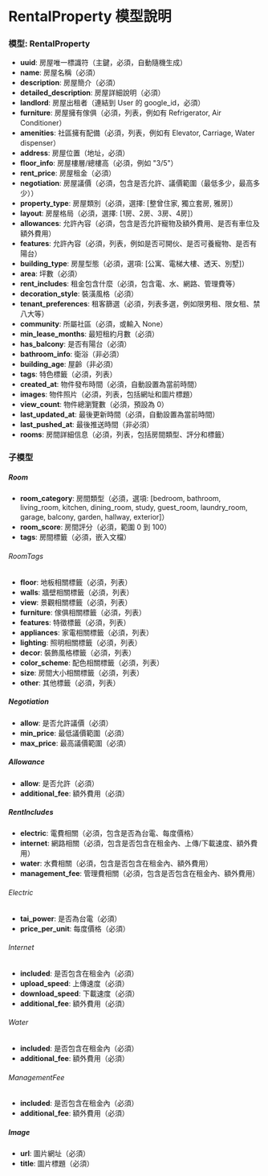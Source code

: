 # RentalProperty 模型說明

### 模型: RentalProperty

- **uuid**: 房屋唯一標識符（主鍵，必須，自動隨機生成）
- **name**: 房屋名稱（必須）
- **description**: 房屋簡介（必須）
- **detailed_description**: 房屋詳細說明（必須）
- **landlord**: 房屋出租者（連結到 User 的 google_id，必須）
- **furniture**: 房屋擁有傢俱（必須，列表，例如有 Refrigerator, Air Conditioner）
- **amenities**: 社區擁有配備（必須，列表，例如有 Elevator, Carriage, Water dispenser）
- **address**: 房屋位置（地址，必須）
- **floor_info**: 房屋樓層/總樓高（必須，例如 "3/5"）
- **rent_price**: 房屋租金（必須）
- **negotiation**: 房屋議價（必須，包含是否允許、議價範圍（最低多少，最高多少））
- **property_type**: 房屋類別（必須，選擇: [整曾住家, 獨立套房, 雅房]）
- **layout**: 房屋格局（必須，選擇: [1房、2房、3房、4房]）
- **allowances**: 允許內容（必須，包含是否允許寵物及額外費用、是否有車位及額外費用）
- **features**: 允許內容（必須，列表，例如是否可開伙、是否可養寵物、是否有陽台）
- **building_type**: 房屋型態（必須，選項: [公寓、電梯大樓、透天、別墅]）
- **area**: 坪數（必須）
- **rent_includes**: 租金包含什麼（必須，包含電、水、網路、管理費等）
- **decoration_style**: 裝潢風格（必須）
- **tenant_preferences**: 租客篩選（必須，列表多選，例如限男租、限女租、禁八大等）
- **community**: 所屬社區（必須，或輸入 None）
- **min_lease_months**: 最短租約月數（必須）
- **has_balcony**: 是否有陽台（必須）
- **bathroom_info**: 衛浴（非必須）
- **building_age**: 屋齡（非必須）
- **tags**: 特色標籤（必須，列表）
- **created_at**: 物件發布時間（必須，自動設置為當前時間）
- **images**: 物件照片（必須，列表，包括網址和圖片標題）
- **view_count**: 物件總瀏覽數（必須，預設為 0）
- **last_updated_at**: 最後更新時間（必須，自動設置為當前時間）
- **last_pushed_at**: 最後推送時間（非必須）
- **rooms**: 房間詳細信息（必須，列表，包括房間類型、評分和標籤）

### 子模型

##### Room
- **room_category**: 房間類型（必須，選項: [bedroom, bathroom, living_room, kitchen, dining_room, study, guest_room, laundry_room, garage, balcony, garden, hallway, exterior]）
- **room_score**: 房間評分（必須，範圍 0 到 100）
- **tags**: 房間標籤（必須，嵌入文檔）

###### RoomTags
- **floor**: 地板相關標籤（必須，列表）
- **walls**: 牆壁相關標籤（必須，列表）
- **view**: 景觀相關標籤（必須，列表）
- **furniture**: 傢俱相關標籤（必須，列表）
- **features**: 特徵標籤（必須，列表）
- **appliances**: 家電相關標籤（必須，列表）
- **lighting**: 照明相關標籤（必須，列表）
- **decor**: 裝飾風格標籤（必須，列表）
- **color_scheme**: 配色相關標籤（必須，列表）
- **size**: 房間大小相關標籤（必須，列表）
- **other**: 其他標籤（必須，列表）

##### Negotiation
- **allow**: 是否允許議價（必須）
- **min_price**: 最低議價範圍（必須）
- **max_price**: 最高議價範圍（必須）

##### Allowance
- **allow**: 是否允許（必須）
- **additional_fee**: 額外費用（必須）

##### RentIncludes
- **electric**: 電費相關（必須，包含是否為台電、每度價格）
- **internet**: 網路相關（必須，包含是否包含在租金內、上傳/下載速度、額外費用）
- **water**: 水費相關（必須，包含是否包含在租金內、額外費用）
- **management_fee**: 管理費相關（必須，包含是否包含在租金內、額外費用）

###### Electric
- **tai_power**: 是否為台電（必須）
- **price_per_unit**: 每度價格（必須）

###### Internet
- **included**: 是否包含在租金內（必須）
- **upload_speed**: 上傳速度（必須）
- **download_speed**: 下載速度（必須）
- **additional_fee**: 額外費用（必須）

###### Water
- **included**: 是否包含在租金內（必須）
- **additional_fee**: 額外費用（必須）

###### ManagementFee
- **included**: 是否包含在租金內（必須）
- **additional_fee**: 額外費用（必須）

##### Image
- **url**: 圖片網址（必須）
- **title**: 圖片標題（必須）
